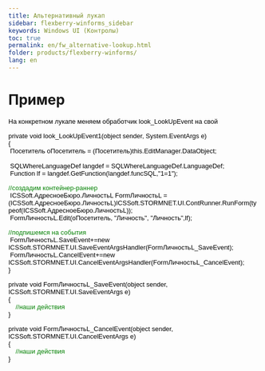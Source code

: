 ```yaml
---
title: Альтернативный лукап
sidebar: flexberry-winforms_sidebar
keywords: Windows UI (Контролы)
toc: true
permalink: en/fw_alternative-lookup.html
folder: products/flexberry-winforms/
lang: en
---
```


<H1 class=section><strong>Пример </strong></H1>
<P><FONT color=#000000 size=2 face=Arial><SPAN class=601553111-12032007>На конкретном лукапе меняем обработчик <FONT size=2>look_LookUpEvent </FONT>на свой</SPAN></FONT></P>
<P><FONT color=#000000 size=2 face=Arial>private void look_LookUpEvent<SPAN class=601553111-12032007>1</SPAN>(object sender, System.EventArgs e)<BR>{<BR>&nbsp;Посетитель oПосетитель = (Посетитель)this.EditManager.DataObject; <BR>&nbsp;&nbsp;<BR>&nbsp;SQLWhereLanguageDef langdef = SQLWhereLanguageDef.LanguageDef;<BR>&nbsp;Function lf = langdef.GetFunction(langdef.funcSQL,"1=1"); </FONT></P>
<P><FONT color=#000000><FONT face=Arial><FONT size=2><FONT color=#008000>//<SPAN class=601553111-12032007>создадим контейнер-раннер</SPAN></FONT><BR>&nbsp;ICSSoft.АдресноеБюро.ЛичностьL FormЛичностьL = (ICSSoft.АдресноеБюро.ЛичностьL)ICSSoft.STORMNET.UI.ContRunner.RunForm(typeof(ICSSoft.АдресноеБюро.ЛичностьL));<BR>&nbsp;FormЛичностьL.Edit(oПосетитель, "Личность", "Личность",lf);</FONT></FONT></FONT></P><FONT size=+0><SPAN class=601553111-12032007></SPAN><FONT color=#000000>
<P><FONT size=2><FONT face=Arial><FONT color=#008000>//<SPAN class=601553111-12032007>подпишемся на события</SPAN></FONT></FONT><BR></FONT><FONT size=2 face=Arial>&nbsp;FormЛичностьL.SaveEvent+=new ICSSoft.STORMNET.UI.SaveEventArgsHandler(FormЛичностьL_SaveEvent);<BR>&nbsp;FormЛичностьL.CancelEvent+=new ICSSoft.STORMNET.UI.CancelEventArgsHandler(FormЛичностьL_CancelEvent);<BR>}</FONT></FONT></FONT></P>
<P><FONT color=#000000 size=2 face=Arial>private void FormЛичностьL_SaveEvent(object sender, ICSSoft.STORMNET.UI.SaveEventArgs e)<BR>{<BR><FONT color=#008000><SPAN class=601553111-12032007>&nbsp;&nbsp;&nbsp; </SPAN>//<SPAN class=601553111-12032007>наши действия</SPAN></FONT><BR>}</FONT></P>
<P><FONT color=#000000 size=2 face=Arial>private void FormЛичностьL_CancelEvent(object sender, ICSSoft.STORMNET.UI.CancelEventArgs e)<BR>{<BR><FONT color=#008000><SPAN class=601553111-12032007>&nbsp;&nbsp;&nbsp; </SPAN>//<SPAN class=601553111-12032007>наши действия</SPAN></FONT><BR>}</FONT></P>
<P><FONT size=2 face=Arial></FONT>&nbsp;</P>